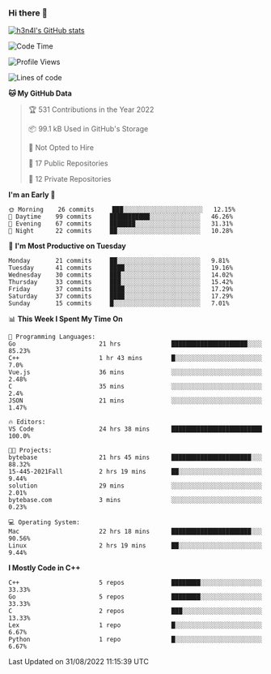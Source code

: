 ### Hi there 👋

[![h3n4l's GitHub stats](https://github-readme-stats.vercel.app/api?username=h3n4l&count_private=true&show_icons=true&theme=radical)](https://github.com/h3n4l/github-readme-stats)

<!--START_SECTION:waka-->
![Code Time](http://img.shields.io/badge/Code%20Time-633%20hrs%2045%20mins-blue)

![Profile Views](http://img.shields.io/badge/Profile%20Views-1-blue)

![Lines of code](https://img.shields.io/badge/From%20Hello%20World%20I%27ve%20Written-43%20Thousand%20lines%20of%20code-blue)

**🐱 My GitHub Data** 

> 🏆 531 Contributions in the Year 2022
 > 
> 📦 99.1 kB Used in GitHub's Storage 
 > 
> 🚫 Not Opted to Hire
 > 
> 📜 17 Public Repositories 
 > 
> 🔑 12 Private Repositories  
 > 
**I'm an Early 🐤** 

```text
🌞 Morning    26 commits     ███░░░░░░░░░░░░░░░░░░░░░░   12.15% 
🌆 Daytime    99 commits     ███████████░░░░░░░░░░░░░░   46.26% 
🌃 Evening    67 commits     ███████░░░░░░░░░░░░░░░░░░   31.31% 
🌙 Night      22 commits     ██░░░░░░░░░░░░░░░░░░░░░░░   10.28%

```
📅 **I'm Most Productive on Tuesday** 

```text
Monday       21 commits     ██░░░░░░░░░░░░░░░░░░░░░░░   9.81% 
Tuesday      41 commits     ████░░░░░░░░░░░░░░░░░░░░░   19.16% 
Wednesday    30 commits     ███░░░░░░░░░░░░░░░░░░░░░░   14.02% 
Thursday     33 commits     ███░░░░░░░░░░░░░░░░░░░░░░   15.42% 
Friday       37 commits     ████░░░░░░░░░░░░░░░░░░░░░   17.29% 
Saturday     37 commits     ████░░░░░░░░░░░░░░░░░░░░░   17.29% 
Sunday       15 commits     █░░░░░░░░░░░░░░░░░░░░░░░░   7.01%

```


📊 **This Week I Spent My Time On** 

```text
💬 Programming Languages: 
Go                       21 hrs              █████████████████████░░░░   85.23% 
C++                      1 hr 43 mins        █░░░░░░░░░░░░░░░░░░░░░░░░   7.0% 
Vue.js                   36 mins             ░░░░░░░░░░░░░░░░░░░░░░░░░   2.48% 
C                        35 mins             ░░░░░░░░░░░░░░░░░░░░░░░░░   2.4% 
JSON                     21 mins             ░░░░░░░░░░░░░░░░░░░░░░░░░   1.47%

🔥 Editors: 
VS Code                  24 hrs 38 mins      █████████████████████████   100.0%

🐱‍💻 Projects: 
bytebase                 21 hrs 45 mins      ██████████████████████░░░   88.32% 
15-445-2021Fall          2 hrs 19 mins       ██░░░░░░░░░░░░░░░░░░░░░░░   9.44% 
solution                 29 mins             ░░░░░░░░░░░░░░░░░░░░░░░░░   2.01% 
bytebase.com             3 mins              ░░░░░░░░░░░░░░░░░░░░░░░░░   0.23%

💻 Operating System: 
Mac                      22 hrs 18 mins      ██████████████████████░░░   90.56% 
Linux                    2 hrs 19 mins       ██░░░░░░░░░░░░░░░░░░░░░░░   9.44%

```

**I Mostly Code in C++** 

```text
C++                      5 repos             ████████░░░░░░░░░░░░░░░░░   33.33% 
Go                       5 repos             ████████░░░░░░░░░░░░░░░░░   33.33% 
C                        2 repos             ███░░░░░░░░░░░░░░░░░░░░░░   13.33% 
Lex                      1 repo              █░░░░░░░░░░░░░░░░░░░░░░░░   6.67% 
Python                   1 repo              █░░░░░░░░░░░░░░░░░░░░░░░░   6.67%

```



 Last Updated on 31/08/2022 11:15:39 UTC
<!--END_SECTION:waka-->

